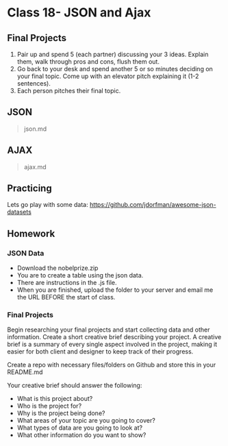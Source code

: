 # Class 18- JSON and Ajax

## Final Projects
1. Pair up and spend 5 (each partner) discussing your 3 ideas. Explain them, walk through pros and cons, flush them out.
3. Go back to your desk and spend another 5 or so minutes deciding on your final topic. Come up with an elevator pitch explaining it (1-2 sentences).
4. Each person pitches their final topic.

## JSON
> json.md

## AJAX
> ajax.md

## Practicing
Lets go play with some data:
https://github.com/jdorfman/awesome-json-datasets

## Homework
### JSON Data
- Download the nobelprize.zip
- You are to create a table using the json data.
- There are instructions in the .js file.
- When you are finished, upload the folder to your server and email me the URL BEFORE the start of class.

### Final Projects
Begin researching your final projects and start collecting data and other information. Create a short creative brief describing your project. A creative brief is a summary of every single aspect involved in the project, making it easier for both client and designer to keep track of their progress.

Create a repo with necessary files/folders on Github and store this in your README.md

Your creative brief should answer the following:
- What is this project about?
- Who is the project for?
- Why is the project being done?
- What areas of your topic are you going to cover?
- What types of data are you going to look at?
- What other information do you want to show?
